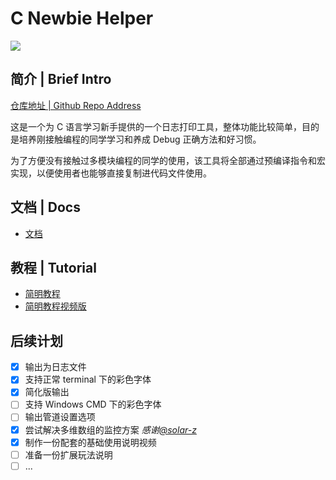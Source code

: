 # C Newbie Helper

![](https://raw.githubusercontent.com/IsshikiHugh/C-Newbie-Helper/main/img/img1.png)

## 简介 | Brief Intro

[仓库地址 | Github Repo Address](https://github.com/IsshikiHugh/C-Newbie-Helper)

这是一个为 C 语言学习新手提供的一个日志打印工具，整体功能比较简单，目的是培养刚接触编程的同学学习和养成 Debug 正确方法和好习惯。

为了方便没有接触过多模块编程的同学的使用，该工具将全部通过预编译指令和宏实现，以便使用者也能够直接复制进代码文件使用。

## 文档 | Docs

- [文档](https://isshikihugh.github.io/C-Newbie-Helper/docs)

## 教程 | Tutorial

- [简明教程](https://isshikihugh.github.io/C-Newbie-Helper/tutorials/simple/slides.html)
- [简明教程视频版](https://www.bilibili.com/video/BV1ua411p7HP/)

## 后续计划

- [x] 输出为日志文件
- [x] 支持正常 terminal 下的彩色字体
- [x] 简化版输出
- [ ] 支持 Windows CMD 下的彩色字体
- [ ] 输出管道设置选项
- [x] 尝试解决多维数组的监控方案 *感谢[@solar-z](https://github.com/solar-z)*
- [x] 制作一份配套的基础使用说明视频
- [ ] 准备一份扩展玩法说明
- [ ] ...
